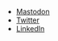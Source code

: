 <ul>
<li><a href="https://mastodon.social/@dario">Mastodon</a></li>
<li><a href="https://twitter.com/imdario">Twitter</a></li>
<li><a href="https://www.linkedin.com/in/darccio">LinkedIn</a></li>
</ul>